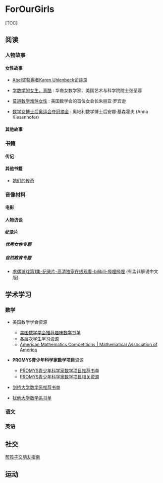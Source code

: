 

# ForOurGirls

[TOC]



## 阅读

### 人物故事

#### 女性故事

- [Abel奖获得者Karen Uhlenbeck访谈录](Reading/20211028_KarenUhlenbeck.md) 

- [学数学的女生，真酷](Reading/20211028_CoolMathGirls.md) : 华裔女数学家、美国艺术与科学院院士张圣蓉
- [莫道数学难煞女性](Reading/20211028_JuliaRobinson.md) : 美国数学会的首位女会长朱丽亚·罗宾逊
- [数学女博士后奥运会夺冠摘金](Reading/20211028_AnnaKiesenhofer.md) : 奥地利数学博士后安娜·基森霍夫 (Anna Kiesenhofer) 

#### 其他故事

### 书籍

#### 传记

#### 其他书籍

- [她们的传奇](Reading/20211028_TheirLegend.md)

### 音像材料

#### 电影

#### 人物访谈

#### 纪录片

##### 优秀女性专题

##### 自然教育专题

- [求偶游戏第1集-纪录片-高清独家在线观看-bilibili-哔哩哔哩](https://www.bilibili.com/bangumi/play/ep423829?share_medium=iphone&share_plat=ios&share_session_id=8F38522B-5E28-46C5-8DD4-D197D7AF6297&share_source=WEIXIN&share_tag=s_i&timestamp=1635385372&unique_k=WKVqoB) (有孟非解说中文版)

## 学术学习

### 数学

- 美国数学学会资源
  - [美国数学学会推荐趣味数学书单](Academic/20211102_MAAMathReadingList.md)
  - [各层次学生学习资源](Academic/20211102_MAAMathStudentResou.md)
  - [American Mathematics Competitions | Mathematical Association of America](https://www.maa.org/math-competitions)

- **PROMYS青少年科学家数学项目**资源
  - [PROMYS青少年科学家数学项目推荐书单](Academic/20211102_PromysMathReadingList.md)
  - [PROMYS青少年科学家数学项目相关资源](Academic/20211102_PromysStudentResou.md)
- [剑桥大学数学系推荐书单](Academic/20211102_CamMathReadingList.md)
- [犹他大学数学系书单](Academic/20211102_UtahMathReadingList.md)

### 语文

### 英语

## 社交

[帮孩子交朋友指南](SEL/20211102_HelpYourKidsMakeFriends.md)

## 运动

